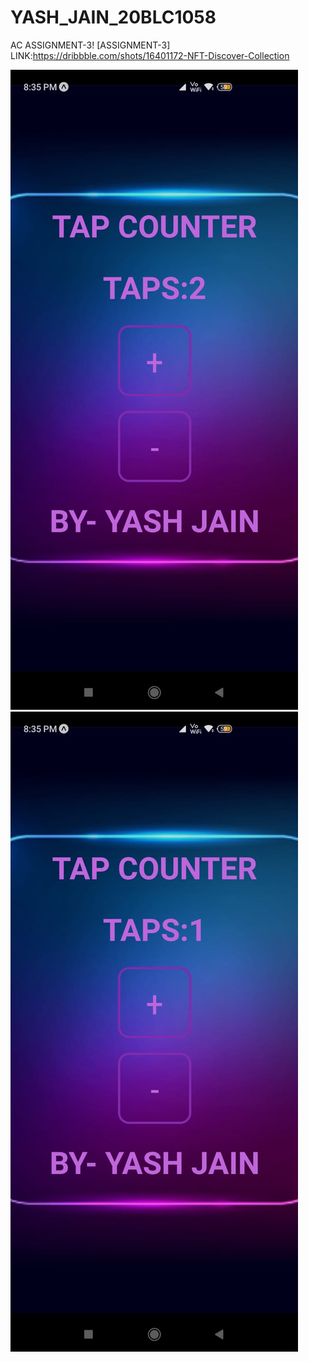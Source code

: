 # YASH_JAIN_20BLC1058
AC ASSIGNMENT-3!
[ASSIGNMENT-3]
LINK:https://dribbble.com/shots/16401172-NFT-Discover-Collection

![2](./doc/ass3.jpg)
![2](./doc/ass4.jpg)

